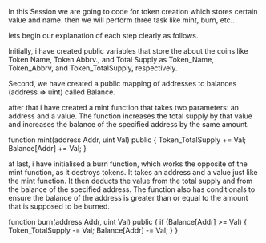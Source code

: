 In this Session we are going to code for token creation which stores certain value and name. 
then we will perform three task like mint, burn, etc..  

lets begin our explanation of each step clearly as follows. 

Initially, i have created public variables that store the  about the coins like Token Name, Token Abbrv., and Total Supply as Token_Name, Token_Abbrv, and Token_TotalSupply, respectively.

Second, we have created a public mapping of addresses to balances (address => uint) called Balance.

after that i have created a mint function that takes two parameters: an address and a value. The function increases the total supply by that value and increases the balance of the specified address by the same amount.

function mint(address Addr, uint Val) public { Token_TotalSupply += Val; Balance[Addr] += Val; }

at last, i have initialised a burn function, which works the opposite of the mint function, as it destroys tokens. It takes an address and a value just like the mint function. It then deducts the value from the total supply and from the balance of the specified address. The function also has conditionals to ensure the balance of the address is greater than or equal to the amount that is supposed to be burned.

function burn(address Addr, uint Val) public { if (Balance[Addr] >= Val) { Token_TotalSupply -= Val; Balance[Addr] -= Val; } }
